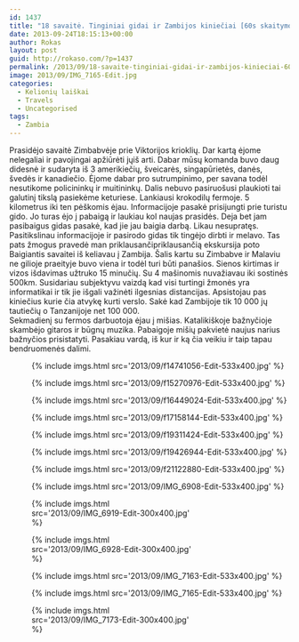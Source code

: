 ```yaml
---
id: 1437
title: "18 savaitė. Tinginiai gidai ir Zambijos kiniečiai [60s skaitymo]"
date: 2013-09-24T18:15:13+00:00
author: Rokas
layout: post
guid: http://rokaso.com/?p=1437
permalink: /2013/09/18-savaite-tinginiai-gidai-ir-zambijos-kinieciai-60s-skaitymo/
image: 2013/09/IMG_7165-Edit.jpg
categories:
  - Kelionių laiškai
  - Travels
  - Uncategorised
tags:
  - Zambia
---
```


Prasidėjo savaitė Zimbabvėje prie Viktorijos krioklių. Dar kartą ėjome nelegaliai ir pavojingai apžiūrėti jųiš arti. Dabar mūsų komanda buvo daug didesnė ir sudaryta iš 3 amerikiečių, šveicarės, singapūrietės, danės, švedės ir kanadiečio. Ėjome dabar pro sutrumpinimo, per savana todėl nesutikome policininkų ir muitininkų. Dalis nebuvo pasiruošusi plaukioti tai galutinį tikslą pasiekėme keturiese. Lankiausi krokodilų fermoje. 5 kilometrus iki ten pėškomis ėjau. Informacijoje pasakė prisijungti prie turistu gido. Jo turas ėjo į pabaigą ir laukiau kol naujas prasidės. Deja bet jam pasibaigus gidas pasakė, kad jie jau baigia darbą. Likau nesupratęs. Pasitikslinau informacijoje ir pasirodo gidas tik tingėjo dirbti ir melavo. Tas pats žmogus pravedė man priklausančipriklausančią ekskursija poto Baigiantis savaitei iš keliavau į Zambija. Šalis kartu su Zimbabve ir Malaviu ne gilioje praeityje buvo viena ir todėl turi būti panašios. Sienos kirtimas ir vizos išdavimas užtruko 15 minučių. Su 4 mašinomis nuvažiavau iki sostinės 500km. Susidariau subjektyvu vaizdą kad visi turtingi žmonės yra informatikai ir tik jie išgali važinėti ilgesnias distancijas. Apsistojau pas kiniečius kurie čia atvykę kurti verslo. Sakė kad Zambijoje tik 10 000 jų tautiečių o Tanzanijoje net 100 000.  
Sekmadienį su fermos darbuotoja ėjau į mišias. Katalikiškoje bažnyčioje skambėjo gitaros ir būgnų muzika. Pabaigoje mišių pakvietė naujus narius bažnyčios prisistatyti. Pasakiau vardą, iš kur ir ką čia veikiu ir taip tapau bendruomenės dalimi.

<div id="APTFPIC_by_TAP-by-shortcode-304" class="AlpinePhotoTiles_inpost_container">
  <figure id="attachment_1620" aria-describedby="caption-attachment-1620" style="width: 533px" class="wp-caption alignnone">{% include imgs.html src='2013/09/f14741056-Edit-533x400.jpg' %}
<figcaption id="caption-attachment-1620" class="wp-caption-text"></figcaption></figure> <figure id="attachment_1621" aria-describedby="caption-attachment-1621" style="width: 533px" class="wp-caption alignnone">{% include imgs.html src='2013/09/f15270976-Edit-533x400.jpg' %}
<figcaption id="caption-attachment-1621" class="wp-caption-text"></figcaption></figure> <figure id="attachment_1622" aria-describedby="caption-attachment-1622" style="width: 533px" class="wp-caption alignnone">{% include imgs.html src='2013/09/f16449024-Edit-533x400.jpg' %}
<figcaption id="caption-attachment-1622" class="wp-caption-text"></figcaption></figure> <figure id="attachment_1623" aria-describedby="caption-attachment-1623" style="width: 533px" class="wp-caption alignnone">{% include imgs.html src='2013/09/f17158144-Edit-533x400.jpg' %}
<figcaption id="caption-attachment-1623" class="wp-caption-text"></figcaption></figure> <figure id="attachment_1624" aria-describedby="caption-attachment-1624" style="width: 533px" class="wp-caption alignnone">{% include imgs.html src='2013/09/f19311424-Edit-533x400.jpg' %}
<figcaption id="caption-attachment-1624" class="wp-caption-text"></figcaption></figure> <figure id="attachment_1625" aria-describedby="caption-attachment-1625" style="width: 533px" class="wp-caption alignnone">{% include imgs.html src='2013/09/f19426944-Edit-533x400.jpg' %}
<figcaption id="caption-attachment-1625" class="wp-caption-text"></figcaption></figure> <figure id="attachment_1626" aria-describedby="caption-attachment-1626" style="width: 533px" class="wp-caption alignnone">{% include imgs.html src='2013/09/f21122880-Edit-533x400.jpg' %}
<figcaption id="caption-attachment-1626" class="wp-caption-text"></figcaption></figure> <figure id="attachment_1627" aria-describedby="caption-attachment-1627" style="width: 533px" class="wp-caption alignnone">{% include imgs.html src='2013/09/IMG_6908-Edit-533x400.jpg' %}
<figcaption id="caption-attachment-1627" class="wp-caption-text"></figcaption></figure> <figure id="attachment_1628" aria-describedby="caption-attachment-1628" style="width: 300px" class="wp-caption alignnone">{% include imgs.html src='2013/09/IMG_6919-Edit-300x400.jpg' %}
<figcaption id="caption-attachment-1628" class="wp-caption-text"></figcaption></figure> <figure id="attachment_1629" aria-describedby="caption-attachment-1629" style="width: 300px" class="wp-caption alignnone">{% include imgs.html src='2013/09/IMG_6928-Edit-300x400.jpg' %}
<figcaption id="caption-attachment-1629" class="wp-caption-text"></figcaption></figure> <figure id="attachment_1630" aria-describedby="caption-attachment-1630" style="width: 533px" class="wp-caption alignnone">{% include imgs.html src='2013/09/IMG_7163-Edit-533x400.jpg' %}
<figcaption id="caption-attachment-1630" class="wp-caption-text"></figcaption></figure> <figure id="attachment_1631" aria-describedby="caption-attachment-1631" style="width: 533px" class="wp-caption alignnone">{% include imgs.html src='2013/09/IMG_7165-Edit-533x400.jpg' %}
<figcaption id="caption-attachment-1631" class="wp-caption-text"></figcaption></figure> <figure id="attachment_1632" aria-describedby="caption-attachment-1632" style="width: 300px" class="wp-caption alignnone">{% include imgs.html src='2013/09/IMG_7173-Edit-300x400.jpg' %}
<figcaption id="caption-attachment-1632" class="wp-caption-text"></figcaption></figure>
</div>
